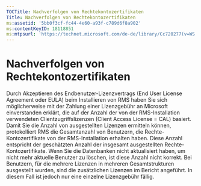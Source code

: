 ```yaml
---
TOCTitle: Nachverfolgen von Rechtekontozertifikaten
Title: Nachverfolgen von Rechtekontozertifikaten
ms:assetid: '5bb0f3cf-fc44-4e60-a93f-c789d6f8a902'
ms:contentKeyID: 18118851
ms:mtpsurl: 'https://technet.microsoft.com/de-de/library/Cc720277(v=WS.10)'
---
```


Nachverfolgen von Rechtekontozertifikaten
=========================================

Durch Akzeptieren des Endbenutzer-Lizenzvertrags (End User License Agreement oder EULA) beim Installieren von RMS haben Sie sich möglicherweise mit der Zahlung einer Lizenzgebühr an Microsoft einverstanden erklärt, die auf der Anzahl der von der RMS-Installation verwendeten Clientzugriffslizenzen (Client Access License = CAL) basiert. Damit Sie die Anzahl von ausgestellten Lizenzen ermitteln können, protokolliert RMS die Gesamtanzahl von Benutzern, die Rechte-Kontozertifikate von der RMS-Installation erhalten haben. Diese Anzahl entspricht der geschätzten Anzahl der insgesamt ausgestellten Rechte-Kontozertifikate. Wenn Sie die Datenbanken nicht aktualisiert haben, um nicht mehr aktuelle Benutzer zu löschen, ist diese Anzahl nicht korrekt. Bei Benutzern, für die mehrere Lizenzen in mehreren Gesamtstrukturen ausgestellt wurden, sind die zusätzlichen Lizenzen im Bericht angeführt. In diesem Fall ist jedoch nur eine einzelne Lizenzgebühr fällig.
